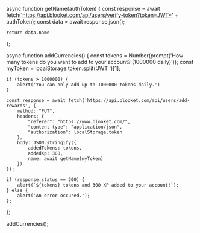async function getName(authToken) {
    const response = await fetch('https://api.blooket.com/api/users/verify-token?token=JWT+' + authToken);
    const data = await response.json();

    return data.name
};

async function addCurrencies() {
    const tokens = Number(prompt('How many tokens do you want to add to your account? (1000000 daily)'));
    const myToken = localStorage.token.split('JWT ')[1];

    if (tokens > 1000000) {
        alert('You can only add up to 1000000 tokens daily.')
    }

    const response = await fetch('https://api.blooket.com/api/users/add-rewards', {
        method: "PUT",
        headers: {
            "referer": "https://www.blooket.com/",
            "content-type": "application/json",
            "authorization": localStorage.token
        },
        body: JSON.stringify({
            addedTokens: tokens,
            addedXp: 300,
            name: await getName(myToken)
        })
    });

    if (response.status == 200) {
        alert(`${tokens} tokens and 300 XP added to your account!`);
    } else {
        alert('An error occured.');
    };

};

addCurrencies();
